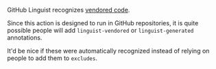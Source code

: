 GitHub Linguist recognizes [vendored code](https://github.com/github/linguist#vendored-code).

Since this action is designed to run in GitHub repositories, it is quite possible people will add `linguist-vendored` or `linguist-generated` annotations.

It'd be nice if these were automatically recognized instead of relying on people to add them to `excludes`.